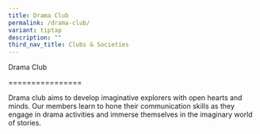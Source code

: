 ```yaml
---
title: Drama Club
permalink: /drama-club/
variant: tiptap
description: ""
third_nav_title: Clubs & Societies
---
```

<p></p>
<p>Drama Club</p>
<p>================</p>
<p>Drama club aims to develop imaginative explorers with open hearts and
minds. Our members learn to hone their communication skills as they engage
in drama activities and immerse themselves in the imaginary world of stories.</p>